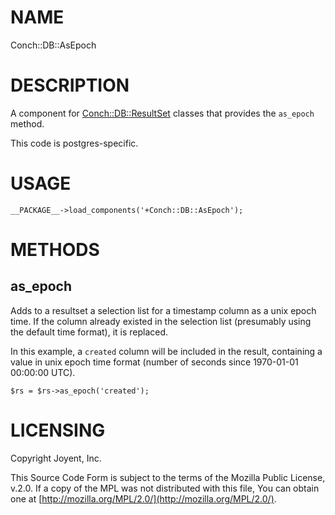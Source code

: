 # NAME

Conch::DB::AsEpoch

# DESCRIPTION

A component for [Conch::DB::ResultSet](https://joyent.github.io/conch/modules/Conch::DB::ResultSet) classes that provides the `as_epoch` method.

This code is postgres-specific.

# USAGE

```
__PACKAGE__->load_components('+Conch::DB::AsEpoch');
```

# METHODS

## as\_epoch

Adds to a resultset a selection list for a timestamp column as a unix epoch time.
If the column already existed in the selection list (presumably using the default time format),
it is replaced.

In this example, a `created` column will be included in the result, containing a value in unix
epoch time format (number of seconds since 1970-01-01 00:00:00 UTC).

```
$rs = $rs->as_epoch('created');
```

# LICENSING

Copyright Joyent, Inc.

This Source Code Form is subject to the terms of the Mozilla Public License,
v.2.0. If a copy of the MPL was not distributed with this file, You can obtain
one at [http://mozilla.org/MPL/2.0/](http://mozilla.org/MPL/2.0/).
